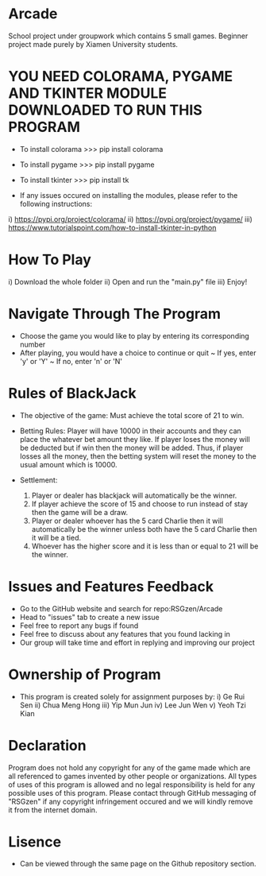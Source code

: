 # Arcade

School project under groupwork which contains 5 small games.
Beginner project made purely by Xiamen University students.


# YOU NEED COLORAMA, PYGAME AND TKINTER MODULE DOWNLOADED TO RUN THIS PROGRAM

-  To install colorama >>> pip install colorama
-  To install pygame >>> pip install pygame
-  To install tkinter >>> pip install tk

- If any issues occured on installing the modules, please refer to the following instructions:

i) https://pypi.org/project/colorama/ 
ii) https://pypi.org/project/pygame/
iii) https://www.tutorialspoint.com/how-to-install-tkinter-in-python


# How To Play

i) Download the whole folder
ii) Open and run the "main.py" file
iii) Enjoy!


# Navigate Through The Program

- Choose the game you would like to play by entering its corresponding number
- After playing, you would have a choice to continue or quit
	~ If yes, enter 'y' or 'Y'
	~ If no, enter 'n' or 'N'


# Rules of BlackJack

- The objective of the game:
     Must achieve the total score of 21 to win.

- Betting Rules:
	Player will have 10000 in their accounts and they can place the whatever bet amount they like. If player loses the money will be deducted but if win then the money will be added. Thus, if player losses all the money, then the betting system will reset the money to the usual amount which is 10000.
 
- Settlement:
	1)	Player or dealer has blackjack will automatically be the winner.
	2)	If player achieve the score of 15 and choose to run instead of stay then the game will be a draw.
	3)	Player or dealer whoever has the 5 card Charlie then it will automatically be the winner unless both have the 5 card Charlie then it will be a tied.
	4)	Whoever has the higher score and it is less than or equal to 21 will be the winner.


# Issues and Features Feedback

- Go to the GitHub website and search for repo:RSGzen/Arcade
- Head to "issues" tab to create a new issue
- Feel free to report any bugs if found
- Feel free to discuss about any features that you found lacking in
- Our group will take time and effort in replying and improving our project


# Ownership of Program

- This program is created solely for assignment purposes by:
i) Ge Rui Sen
ii) Chua Meng Hong
iii) Yip Mun Jun
iv) Lee Jun Wen
v) Yeoh Tzi Kian


# Declaration 

Program does not hold any copyright for any of the game made which are all referenced to games invented by other people or organizations.
All types of uses of this program is allowed and no legal responsibility is held for any possible uses of this program.
Please contact through GitHub messaging of "RSGzen" if any copyright infringement occured and we will kindly remove it from the internet domain.

# Lisence

- Can be viewed through the same page on the Github repository section.
